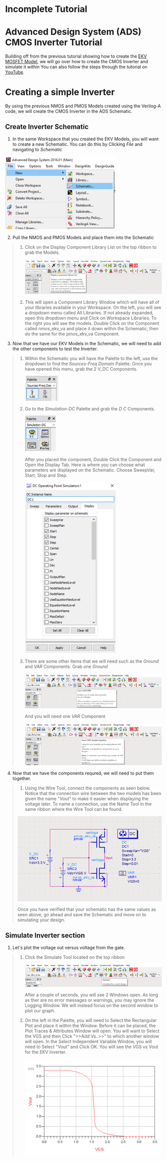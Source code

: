 # Incomplete Tutorial

# Advanced Design System (ADS) CMOS Inverter Tutorial
Building off from the previous tutorial showing how to create the [EKV MOSFET Model](https://github.com/J0NTrollston/ADS-EKV2.6-Model/tree/dd347d0c8e608031fab5bb2bc43bb72b4c067ee1/EKV_Models), we will go over how to create the CMOS Inverter and simulate it within You can also follow the steps through the tutorial on [YouTube](https://youtu.be/B8LCLi1V34s).

# Creating a simple Inverter
By using the previous NMOS and PMOS Models created using the Verilog-A code, we will create the CMOS Inverter in the ADS Schematic. 

## Create Inverter Schematic
1. In the same Workspace that you created the EKV Models, you will want to create a new Schematic. You can do this by Clicking *File* and navigating to *Schematic*

![New schematic](Images/New_Schematic.png)

2. Pull the NMOS and PMOS Models and place them into the Schematic
> 1. Click on the Display Component Library List on the top ribbon to grab the Models.
> 
>    ![Component Library](Images/Display_Component_Library_List.png)
>
> 2. This will open a Component Library Window which will have all of your libraries available in your Workspace. On the left, you will see a dropdown menu called All Libraries. If not already expanded, open this dropdown menu and Click on Workspace Libraries. To the right you will see the models. Double Click on the Component called nmos_ekv_va and place it down within the Schematic, then do the same for the pmos_ekv_va Component.

3. Now that we have our EKV Models in the Schematic, we will need to add the other components to test the Inverter.
> 1. Within the Schematic you will have the Palette to the left, use the dropdown to find the *Sources-Freq Domain* Palette. Once you have opened this menu, grab the 2 V_DC Components.
>
>    ![DC Volt Component](Images/Sources_Freq_Domain.png)
>
> 2. Go to the *Simulation-DC* Palette and grab the *D C* Components.
>
>    ![DC Component](Images/Simulation_DC.png)
>
>    After you placed the component, Double Click the Component and Open the Display Tab. Here is where you can choose what parameters are displayed on the Schematic. Choose SweepVar, Start, Stop and Step.
>
>    ![DC Display](Images/DC_Display.png)
>
> 3. There are some other items that we will need such as the *Ground* and *VAR* Components.
>    Grab one *Ground*
>
>    ![Ground Component](Images/Ground_Component.png)
>
>    And you will need one *VAR* Component
>
>    ![VAR Component](Images/VAR_Component.png)

4. Now that we have the components requred, we will need to put them together.
> 1. Using the Wire Tool, connect the components as seen below. Notice that the connection wire between the two models has been given the name "*Vout*" to make it easier when displaying the voltage later. To name a connection, use the Name Tool in the same ribbon where the Wire Tool can be found.
>    
>   ![CMOS Inverter Schematic](Images/CMOS_Inverter_Schematic.png)
>
>   Once you have verified that your schematic has the same values as seen above, go ahead and save the Schematic and move on to simulating your design.

## Simulate Inverter section
1. Let's plot the voltage out versus voltage from the gate.
> 1. Click the Simulate Tool located on the top ribbon
>
>    ![Simulate Tool](Images/Simulate.png)
>
>    After a couple of seconds, you will see 2 Windows open. As long as ther are no error messages or warnings, you may ignore the Logging Window. We will instead focus on the second window to plot our graph.
> 3. On the left in the Palette, you will need to Select the Rectangular Plot and place it within the Window. Before it can be placed, the Plot Traces & Attributes Window will open. You will want to Select the VGS and then Click ">>Add Vs..>>" to which another window will open. In the Select Independent Variable Window, you will need to Select "Vout" and Click OK. You will see the VGS vs Vout for the EKV Inverter. 
>
>    ![CMOS Inverter Graph](Images/CMOS_Inverter_VoutVsVin.png)
